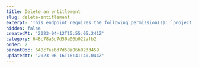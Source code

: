 ```yaml
---
title: Delete an entitlement
slug: delete-entitlement
excerpt: 'This endpoint requires the following permission(s): `project_configuration:entitlements:read_write`.'
hidden: false
createdAt: '2023-04-12T15:55:05.241Z'
category: 648c78a5d7d50a06b022afb2
order: 2
parentDoc: 648c7ee6d7d50a06b0233459
updatedAt: '2023-06-16T16:41:40.044Z'
---
```

